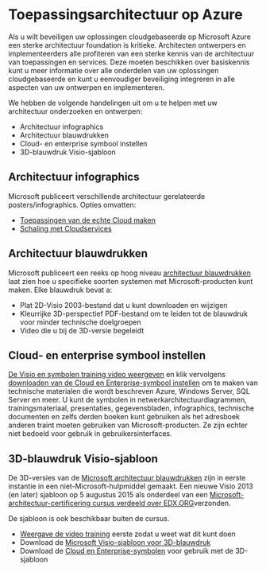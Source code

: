 <properties
   pageTitle="Toepassingsarchitectuur op Azure | Microsoft Azure"
   description=" In dit artikel kunt u meer informatie over de architectuur toepassingen en services op Azure zodat u eenvoudiger beveiliging integreren in ontwerpen en implementeren. "
   services="security"
   documentationCenter="na"
   authors="TomShinder"
   manager="MBaldwin"
   editor="TomSh"/>

<tags
   ms.service="security"
   ms.devlang="na"
   ms.topic="article"
   ms.tgt_pltfrm="na"
   ms.workload="na"
   ms.date="08/09/2016"
   ms.author="terrylan"/>

# <a name="application-architecture-on-azure"></a>Toepassingsarchitectuur op Azure

Als u wilt beveiligen uw oplossingen cloudgebaseerde op Microsoft Azure een sterke architectuur foundation is kritieke. Architecten ontwerpers en implementeerders alle profiteren van een sterke kennis van de architectuur van toepassingen en services. Deze moeten beschikken over basiskennis kunt u meer informatie over alle onderdelen van uw oplossingen cloudgebaseerde en kunt u eenvoudiger beveiliging integreren in alle aspecten van uw ontwerpen en implementeren.

We hebben de volgende handelingen uit om u te helpen met uw architectuur onderzoeken en ontwerpen:

- Architectuur infographics
- Architectuur blauwdrukken
- Cloud- en enterprise symbool instellen
- 3D-blauwdruk Visio-sjabloon

## <a name="architectural-infographics"></a>Architectuur infographics

Microsoft publiceert verschillende architectuur gerelateerde posters/infographics. Opties omvatten:

- [Toepassingen van de echte Cloud maken](https://azure.microsoft.com/documentation/infographics/building-real-world-cloud-apps/)
- [Schaling met Cloudservices](https://azure.microsoft.com/documentation/infographics/cloud-services/)

## <a name="architectural-blueprints"></a>Architectuur blauwdrukken

Microsoft publiceert een reeks op hoog niveau [architectuur blauwdrukken](http://aka.ms/azblueprints) laat zien hoe u specifieke soorten systemen met Microsoft-producten kunt maken.
Elke blauwdruk bevat a:

- Plat 2D-Visio 2003-bestand dat u kunt downloaden en wijzigen
- Kleurrijke 3D-perspectief PDF-bestand om te leiden tot de blauwdruk voor minder technische doelgroepen
- Video die u bij de 3D-versie begeleidt

## <a name="cloud-and-enterprise-symbol-set"></a>Cloud- en enterprise symbool instellen

[De Visio en symbolen training video weergeven](http://aka.ms/CnESymbolsVideo) en klik vervolgens [downloaden van de Cloud en Enterprise-symbool instellen](http://aka.ms/CnESymbols) om te maken van technische materialen die wordt beschreven Azure, Windows Server, SQL Server en meer. U kunt de symbolen in netwerkarchitectuurdiagrammen, trainingsmateriaal, presentaties, gegevensbladen, infographics, technische documenten en zelfs derden boeken kunt gebruiken als het adresboek anderen traint moeten gebruiken van Microsoft-producten. Ze zijn echter niet bedoeld voor gebruik in gebruikersinterfaces.

## <a name="3d-blueprint-visio-template"></a>3D-blauwdruk Visio-sjabloon

De 3D-versies van de [Microsoft architectuur blauwdrukken](http://aka.ms/azblueprints) zijn in eerste instantie in een niet-Microsoft-hulpmiddel gemaakt. Een nieuwe Visio 2013 (en later) sjabloon op 5 augustus 2015 als onderdeel van een [Microsoft-architectuur-certificering cursus verdeeld over EDX.ORG](../architecture-overview.md#microsoft-architecture-certification-course)verzonden.

De sjabloon is ook beschikbaar buiten de cursus.

- [Weergave de video training](http://aka.ms/3dBlueprintTemplateVideo) eerste zodat u weet wat dit kunt doen
- Download de [Microsoft Visio-sjabloon voor 3D-blauwdruk](http://aka.ms/3DBlueprintTemplate)
- Download de [Cloud en Enterprise-symbolen](../architecture-overview.md#drawing-symbol-and-icon-sets) voor gebruik met de 3D-sjabloon
